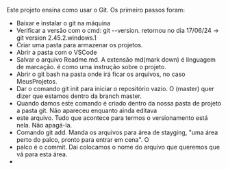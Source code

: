 Este projeto ensina como usar o Git.
Os primeiro passos foram:  
- Baixar e instalar o git na máquina
- Verificar a versão com o cmd: git --version. retornou no dia 17/06/24 -> git version 2.45.2.windows.1
- Criar uma pasta para armazenar os projetos.
- Abrir a pasta com o VSCode
- Salvar o arquivo Readme.md. A extensão md(mark down) é linguagem de marcação. é como uma instrução sobre o projeto.
- Abrir o git bash na pasta onde irá ficar os arquivos, no caso MeusProjetos.
- Dar o comando git init para iniciar o repositório vazio. O (master) quer dizer que estamos dentro da branch master.
- Quando damos este comando é criado dentro da nossa pasta de projeto a pasta git. Não apareceu enquanto ainda editava 
- este arquivo. Tudo que acontece para termos o versionamento está nela. Não apagá-la.
- Comando git add. Manda os arquivos para área de stayging, "uma área perto do palco, pronto para entrar em cena". O
- palco é o commit. Dai colocamos o nome do arquivo que queremos que vá para esta área.
- 
